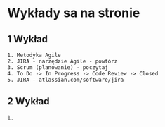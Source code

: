# Wykłady sa na stronie

## 1 Wykład
	1. Metodyka Agile
	2. JIRA - narzędzie Agile - powtórz
	3. Scrum (planowanie) - poczytaj
	4. To Do -> In Progress -> Code Review -> Closed
	5. JIRA - atlassian.com/software/jira
## 2 Wykład
	1. 
